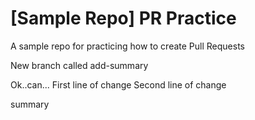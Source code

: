 # [Sample Repo] PR Practice
A sample repo for practicing how to create Pull Requests

New branch called add-summary

Ok..can...
First line of change
Second line of change

summary